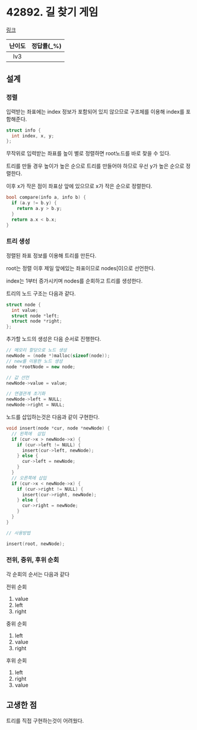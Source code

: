 # 42892. 길 찾기 게임

[링크](https://programmers.co.kr/learn/courses/30/lessons/42892)

| 난이도 | 정답률(\_%) |
| :----: | :---------: |
|  lv3   |             |

## 설계

### 정렬

입력받는 좌표에는 index 정보가 포함되어 있지 않으므로 구조체를 이용해 index를 포함해준다.

```cpp
struct info {
  int index, x, y;
};
```

무작위로 입력받는 좌표를 높이 별로 정렬하면 root노드를 바로 찾을 수 있다.

트리를 만들 경우 높이가 높은 순으로 트리를 만들어야 하므로 우선 y가 높은 순으로 정렬한다.

이후 x가 작은 점이 좌표상 앞에 있으므로 x가 작은 순으로 정렬한다.

```cpp
bool compare(info a, info b) {
  if (a.y != b.y) {
    return a.y > b.y;
  }
  return a.x < b.x;
}
```

### 트리 생성

정렬된 좌표 정보를 이용해 트리를 만든다.

root는 정렬 이후 제일 앞에있는 좌표이므로 nodes[0]으로 선언한다.

index는 1부터 증가시키며 nodes를 순회하고 트리를 생성한다.

트리의 노드 구조는 다음과 같다.

```cpp
struct node {
  int value;
  struct node *left;
  struct node *right;
};
```

추가할 노드의 생성은 다음 순서로 진행한다.

```cpp
// 메모리 할당으로 노드 생성
newNode = (node *)malloc(sizeof(node));
// new를 이용한 노드 생성
node *rootNode = new node;

// 값 선언
newNode->value = value;

// 연결관계 초기화
newNode->left = NULL;
newNode->right = NULL;
```

노드를 삽입하는것은 다음과 같이 구현한다.

```cpp
void insert(node *cur, node *newNode) {
  // 왼쪽에  삽입
  if (cur->x > newNode->x) {
    if (cur->left != NULL) {
      insert(cur->left, newNode);
    } else {
      cur->left = newNode;
    }
  }
  // 오른쪽에 삽입
  if (cur->x < newNode->x) {
    if (cur->right != NULL) {
      insert(cur->right, newNode);
    } else {
      cur->right = newNode;
    }
  }
}

// 사용방법

insert(root, newNode);
```

### 전위, 중위, 후위 순회

각 순회의 순서는 다음과 같다

전위 순회

1. value
2. left
3. right

중위 순회

1. left
2. value
3. right

후위 순회

1. left
2. right
3. value

## 고생한 점

트리를 직접 구현하는것이 어려웠다.
